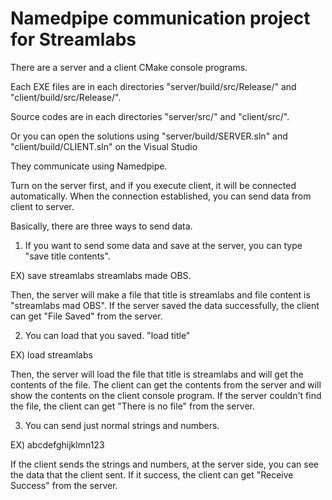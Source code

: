 # Namedpipe communication project for Streamlabs

There are a server and a client CMake console programs.

Each EXE files are in each directories "server/build/src/Release/" and "client/build/src/Release/".

Source codes are in each directories "server/src/" and "client/src/".

Or you can open the solutions using "server/build/SERVER.sln" and "client/build/CLIENT.sln" on the Visual Studio


They communicate using Namedpipe.

Turn on the server first, and if you execute client, it will be connected automatically.
When the connection established, you can send data from client to server.


Basically, there are three ways to send data.
1. If you want to send some data and save at the server, you can type "save title contents".

EX) save streamlabs streamlabs made OBS.

Then, the server will make a file that title is streamlabs and file content is "streamlabs mad OBS".
If the server saved the data successfully, the client can get "File Saved" from the server.


2. You can load that you saved. "load title"

EX) load streamlabs

Then, the server will load the file that title is streamlabs and will get the contents of the file.
The client can get the contents from the server and will show the contents on the client console program.
If the server couldn't find the file, the client can get "There is no file" from the server.


3. You can send just normal strings and numbers.

EX) abcdefghijklmn123

If the client sends the strings and numbers, at the server side, you can see the data that the client sent.
If it success, the client can get "Receive Success" from the server.

